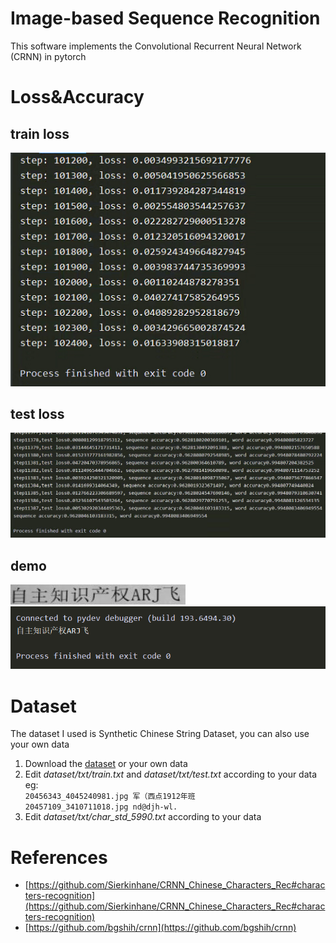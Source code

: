 #  Image-based Sequence Recognition
This software implements the Convolutional Recurrent Neural Network (CRNN) in pytorch
#  Loss&Accuracy
## train loss
![train loss](test_imgs/1.png)
## test loss
![test loss](test_imgs/2.png)
## demo
![example image](test_imgs/20437093_2690788297.jpg)
![result](test_imgs/3.png)
# Dataset
The dataset I used is Synthetic Chinese String Dataset, you can also use your own data
1. Download the [dataset](https://pan.baidu.com/s/1ufYbnZAZ1q0AlK7yZ08cvQ) or your own data
2. Edit _dataset/txt/train.txt_ and _dataset/txt/test.txt_ according to your data     
eg:  
`20456343_4045240981.jpg 军（西点1912年班`  
`20457109_3410711018.jpg nd@djh-wl.`
3. Edit _dataset/txt/char_std_5990.txt_ according to your data     
# References
- [https://github.com/Sierkinhane/CRNN_Chinese_Characters_Rec#characters-recognition](https://github.com/Sierkinhane/CRNN_Chinese_Characters_Rec#characters-recognition)
- [https://github.com/bgshih/crnn](https://github.com/bgshih/crnn)
